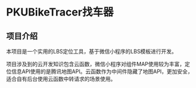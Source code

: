 # PKUBikeTracer找车器

## 项目介绍
本项目是一个实用的LBS定位工具，基于微信小程序的LBS模板进行开发。

项目涉及到的云开发知识包含云函数，微信小程序对组件MAP使用较为丰富，定位信息API使用的是腾讯地图API。云函数作为中间件隐藏了地图API，更加安全，适合自有后台使用云函数中转请求的场景使用。
